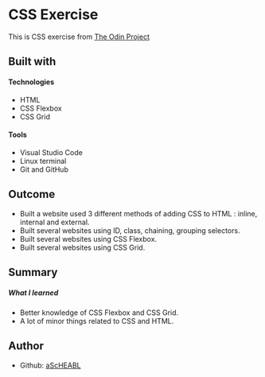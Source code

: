 # CSS Exercise <br>
This is CSS exercise from [The Odin Project](https://www.theodinproject.com/)<br>
## Built with
#### Technologies <br>
- HTML <br>
- CSS Flexbox <br>
- CSS Grid <br>
#### Tools
- Visual Studio Code <br>
- Linux terminal <br>
- Git and GitHub <br>
## Outcome <br>
- Built a website used 3 different methods of adding CSS to HTML : inline, internal and external. <br>
- Built several websites using ID, class, chaining, grouping selectors. <br>
- Built several websites using CSS Flexbox. <br>
- Built several websites using CSS Grid. <br>

## Summary <br>
##### What I learned <br>
- Better knowledge of CSS Flexbox and CSS Grid. <br>
- A lot of minor things related to CSS and HTML. <br>

## Author
- Github: [aScHEABL](https://github.com/aScHEABL)